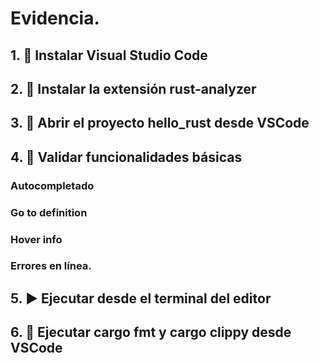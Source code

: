# Evidencia.
## 1. 🧰 Instalar Visual Studio Code


## 2. 🧩 Instalar la extensión rust-analyzer


## 3. 📂 Abrir el proyecto hello_rust desde VSCode


## 4. 🧪 Validar funcionalidades básicas

### Autocompletado

### Go to definition

### Hover info

### Errores en línea.

## 5. ▶ Ejecutar desde el terminal del editor

## 6. 🎯 Ejecutar cargo fmt y cargo clippy desde VSCode
